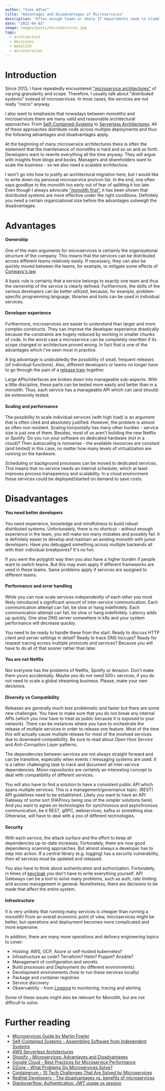 ```yaml
---
author: "Yves Adler"
title: "Advantages and Disadvantages of Microservices"
description: "Often enough teams or whole IT departments seem to stumble into a half-baked microservice architecture. I want to highlight my personal pros and cons of a distributed system."
date: "2022-04-03"
image: images/posts/microservices.jpg
tags:
  - architecture
  - decisions
  - monolith
  - microservices
---
```


# Introduction

Since 2013, I have repeatedly encountered ["microservice architectures"](https://www.martinfowler.com/articles/microservices.html) of varying granularity and scope. Therefore, I usually talk about "distributed systems" instead of microservices. In most cases, the services are not really "micro" anyway. 

I also want to emphasize that nowadays between monoliths and microservices there are many valid and reasonable architectural approaches: From [Self-Contained-Systems](https://scs-architecture.org/) to [Serverless Architectures](https://aws.amazon.com/lambda/serverless-architectures-learn-more/). All of these approaches distribute code across multiple deployments and thus the following advantages and disadvantages apply.

At the beginning of many microservice architectures there is often the statement that the maintenance of monoliths is hard and so on and so forth. Developers want to rewrite everything all the time anyway. They will argue with insights from blogs and books. Managers and shareholders want to scale the business - so we also need a scalable architecture.

I won't go into how to justify an architectural migration here, but I would like to write down my personal microservice pro/con list. In the end, one often says goodbye to the monolith too early out of fear of splitting it too late.
Even though I always advocate ["monolith first"](https://martinfowler.com/bliki/MonolithFirst.html), it has been shown that distributed systems are more effective under the right conditions. Definitely you need a certain organizational size before the advantages outweigh the disadvantages.

# Advantages


#### Ownership

One of the main arguments for microservices is certainly the organizational structure of the company. This means that the services can be distributed across different teams relatively easily. If necessary, they can also be quickly moved between the teams, for example, to mitigate some effects of [Conways's law](https://en.wikipedia.org/wiki/Conway%27s_law). 

A basic rule is certainly that a service belongs to exactly one team and thus the ownership of the service is clearly defined. Furthermore, the skills of the various developers can be better utilized, because, for example, problem-specific programming language, libraries and tools can be used in individual services.

#### Developer experience

Furthermore, microservices are easier to understand than larger and more complex constructs. They can improve the developer experience drastically because the constraints are hugely reduced by working in smaller chunks of code. In the worst case a microservice can be completely rewritten if its scope changed or architecture proved wrong. In fact that is one of the advantages which I've seen most in practice.

A big advantage is undoubtedly the possibility of small, frequent releases (of individual functions). Also, different developers or teams no longer have to go through the pain of a [release train](https://www.thoughtworks.com/en-de/radar/techniques/release-train) together.

Large APIs/interfaces are broken down into manageable sub-aspects. With a little discipline, these parts can be tested more easily and better than in a monolith. Thus, each service has a manageable API which can (and should) be extensively tested.

#### Scaling and performance

The possibility to scale individual services (with high load) is an argument that is often cited and absolutely justified. However, the problem is almost as often non-existent. Scaling horizontally has many other hurdles - service size is just one of them. Besides, most of us aren't building the new Netflix or Spotify. Do you run your software on dedicated hardware (not in a cloud)? Then autoscaling is nonsense - the available resources are constant (and limited) in this case, no matter how many levels of virtualization are running on the hardware.

Scheduling or background processes can be moved to dedicated services. This means that no service needs an internal scheduler, which at least improves process transparency and scalability. In a cloud environment these services could be deployed/started on demand to save costs.

# Disadvantages

#### You need better developers

You need experience, knowledge and mindfulness to build robust distributed systems. Unfortunately, there is no shortcut - without enough experience in the team, you will make too many mistakes and possibly fail. It is definitely easier to develop and maintain an existing monolith with junior developers. Have you debugged something across multiple backends all with their individual breakpoints? It's no fun.

If you went the polyglott way then you also have a higher burden if people want to switch teams. But this may even apply if different frameworks are used in these teams. Same problems apply if services are assigned to different teams.

#### Performance and error handling

While you can now scale services independently of each other you most likely introduced a significant amount of inter-service communication. Each communication attempt can fail, be slow or hang indefinitely. Each communication attempt can fail, be slow or hang indefinitely. Latency adds up quickly. One slow DNS server somewhere in k8s and your system performance will decrease quickly. 

You need to be ready to handle these from the start. Ready to discuss HTTP client and server settings in detail? Ready to trace DNS hiccups? Ready for request tracing across multiple protocols and services? Because you will have to do all of that sooner rather than later.

#### You are not Netflix

Not everyone has the problems of Netflix, Spotify or Amazon. Don't make them yours accidentally. Maybe you do not need 500+ services, if you do not need to scale a global streaming business. Please, make your own decisions.

#### Diversity vs Compatibility 

Releases are generally much less problematic and faster but there are some new challenges. You have to make sure that you do not break any internal APIs (which you now have to treat as public because it is exposed to your network). There can be instances where you have to orchestrate the release of multiple services in order to release one feature. Most of the time this will actually cause multiple release for most of the involved services due to downward compatibility. Be sure to read about *Open Host Service* and *Anti-Corruption Layer* patterns.

The dependencies between services are not always straight forward and can be transitive, especially when events / messaging systems  are used. It is a rather challenging task to track and document all inter-service dependencies. *Mono-repositories* are certainly an interesting concept to deal with compatibility of different services.

You will also have to find a solution to have a consistent public API which spans multiple services. This is a management/governance topic: (REST) API guidelines need to be established. Likely you want to have an API Gateway of some sort (HAProxy being one of the simpler solutions here). And you want to agree on technologies for synchronous and asynchronous communication, be it REST, gRPC, webservices, kafka or something else. Otherwise, will have to deal with a zoo of different technologies.

#### Security

With each service, the attack surface and the effort to keep all dependencies up-to-date increases. Fortunately, there are now good dependency scanning approaches. But almost always a developer has to step into action. If a central library (e.g. logging) has a security vulnerability, then all services must be updated and released.

You also have to think about authentication and authorization. Fortunately, in times of [keycloak](https://www.keycloak.org/) you don't have to write everything yourself. API Gateways can be a tool to solve many problems, such as auth, rate limiting and access management in general. Nonetheless, there are decisions to be made that affect the entire system. 

#### Infrastructure

It is very unlikely that running many services is cheaper than running a monolith! From an overall economic point of view, microservices might be better, but operations and deployment becomes more complicated and more expensive.

In addition, there are many more operations and delivery engineering topics to cover:
- Hosting: AWS, GCP, Azure or self-hosted kubernetes?
- Infrastructure as code? Terraform? Helm? Puppet? Ansible?
- Management of configuration and secrets
- Build processes and Deployment (to different environments)
- Development environments (how to run these services locally)
- Package and container registries
- Service discovery
- Observability - from [Logging](/posts/logging/) to monitoring, tracing and alerting

Some of these issues might also be relevant for Monolith, but are not difficult to solve.

# Further reading

- [Microservices Guide by Martin Fowler](https://www.martinfowler.com/microservices/)
- [Self-Contained Systems - Assembling Software from Independent Systems](https://scs-architecture.org/)
- [AWS Serverless Architectures](https://aws.amazon.com/lambda/serverless-architectures-learn-more/)
- [Shopify - Microservices: Advantages and Disadvantages](https://www.shopify.com/enterprise/disadvantages-microservices)
- [Google Cloud - Best Practices for Microservice Performance](https://cloud.google.com/appengine/docs/legacy/standard/java/microservice-performance)
- [DZone - What Problems Do Microservices Solve?](https://dzone.com/articles/what-problems-do-microservices-solve)
- [Containerum - 10 Tech Challenges That Are Solved by Microservices](https://medium.com/containerum/10-tech-challenges-that-are-solved-by-microservices-d91adeecb2e7)
- [RedHat Developers - The disadvantages vs. benefits of microservices](https://developers.redhat.com/articles/2022/01/25/disadvantages-microservices)
- [Stackoverflow: Authentication: JWT usage vs session](https://stackoverflow.com/a/45214431)